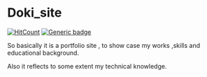 # Doki_site

[![HitCount](http://hits.dwyl.com/NarutoOp/Doki_Site.svg)](http://hits.dwyl.com/NarutoOp/Doki_Site) [![Generic badge](https://img.shields.io/badge/Arpit-Gupta-1abc9c.svg)](https://github.com/NarutoOp)

So basically it is a portfolio site , to show case my works ,skills and educational background.

Also it reflects to some extent my technical knowledge.
